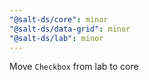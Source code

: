 ```yaml
---
"@salt-ds/core": minor
"@salt-ds/data-grid": minor
"@salt-ds/lab": minor
---
```


Move `Checkbox` from lab to core
